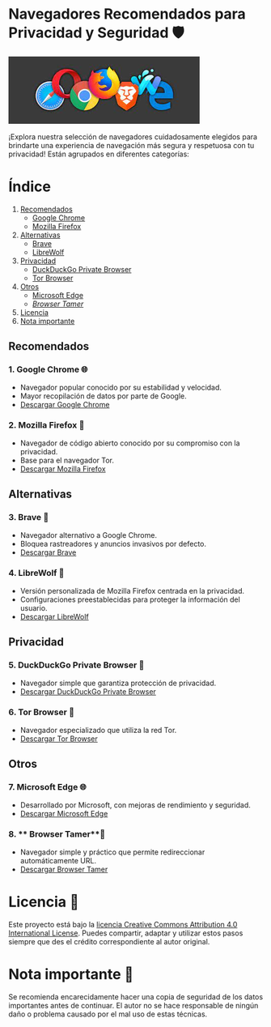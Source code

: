 # Navegadores Recomendados para Privacidad y Seguridad 🛡️

![imagen](foto.jfif)

¡Explora nuestra selección de navegadores cuidadosamente elegidos para brindarte una experiencia de navegación más segura y respetuosa con tu privacidad! Están agrupados en diferentes categorías:

# Índice 

1. [Recomendados](#recomendados)
   - [Google Chrome](#1-google-chrome)
   - [Mozilla Firefox](#2-mozilla-firefox)
2. [Alternativas](#alternativas)
   - [Brave](#3-brave)
   - [LibreWolf](#4-librewolf)
3. [Privacidad](#privacidad)
   - [DuckDuckGo Private Browser](#5-duckduckgo-private-browser)
   - [Tor Browser](#6-tor-browser)
4. [Otros](#otros)
   - [Microsoft Edge](#7-microsoft-edge)
   - [_Browser Tamer_](#8-browser-tamer)
5. [Licencia](#licencia)
6. [Nota importante](#nota-importante)

## Recomendados

### 1. **Google Chrome** 🌐
   - Navegador popular conocido por su estabilidad y velocidad.
   - Mayor recopilación de datos por parte de Google.
   - [Descargar Google Chrome](https://www.google.com/chrome/?standalone=1)

### 2. **Mozilla Firefox** 🦊
   - Navegador de código abierto conocido por su compromiso con la privacidad.
   - Base para el navegador Tor.
   - [Descargar Mozilla Firefox](https://www.mozilla.org/es-ES/firefox/all/#product-desktop-release)

## Alternativas

### 3. **Brave** 🦁
   - Navegador alternativo a Google Chrome.
   - Bloquea rastreadores y anuncios invasivos por defecto.
   - [Descargar Brave](https://brave.com/)

### 4. **LibreWolf** 🐺
   - Versión personalizada de Mozilla Firefox centrada en la privacidad.
   - Configuraciones preestablecidas para proteger la información del usuario.
   - [Descargar LibreWolf](https://librewolf-community.gitlab.io/)

## Privacidad

### 5. **DuckDuckGo Private Browser** 🦆
   - Navegador simple que garantiza protección de privacidad.
   - [Descargar DuckDuckGo Private Browser](https://duckduckgo.com/)

### 6. **Tor Browser** 🌌
   - Navegador especializado que utiliza la red Tor.
   - [Descargar Tor Browser](https://www.torproject.org/download/)

## Otros

### 7. **Microsoft Edge** 🌐
   - Desarrollado por Microsoft, con mejoras de rendimiento y seguridad.
   - [Descargar Microsoft Edge](https://microsoft.com/edge)

### 8. ** Browser Tamer**🐾
   - Navegador simple y práctico que permite redireccionar automáticamente URL.
   - [Descargar Browser Tamer](https://github.com/aloneguid/bt)
    
# Licencia 📜

Este proyecto está bajo la [licencia Creative Commons Attribution 4.0 International License](https://creativecommons.org/licenses/by/4.0/). Puedes compartir, adaptar y utilizar estos pasos siempre que des el crédito correspondiente al autor original.

# Nota importante 🚨

Se recomienda encarecidamente hacer una copia de seguridad de los datos importantes antes de continuar. El autor no se hace responsable de ningún daño o problema causado por el mal uso de estas técnicas.
